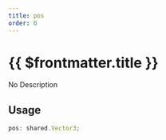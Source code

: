 ```yaml
---
title: pos
order: 0
---
```


# {{ $frontmatter.title }}

No Description

## Usage

```ts
pos: shared.Vector3;
```
